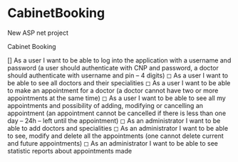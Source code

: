 # CabinetBooking
New ASP net project


Cabinet Booking

[] As a user I want to be able to log into the application with a username and password (a user should authenticate with
CNP and password, a doctor should authenticate with username and pin – 4 digits)
◻ As a user I want to be able to see all doctors and their specialities
◻ As a user I want to be able to make an appointment for a doctor (a doctor cannot have two or more appointments at
the same time)
◻ As a user I want to be able to see all my appointments and possibility of adding, modifying or cancelling an
appointment (an appointment cannot be cancelled if there is less than one day – 24h – left until the appointment)
◻ As an administrator I want to be able to add doctors and specialities
◻ As an administrator I want to be able to see, modify and delete all the appointments (one cannot delete current and
future appointments)
◻ As an administrator I want to be able to see statistic reports about appointments made
